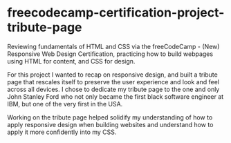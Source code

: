 # freecodecamp-certification-project-tribute-page

Reviewing fundamentals of HTML and CSS via the freeCodeCamp - (New) Responsive Web Design Certification, practicing how to build webpages using HTML for content, and CSS for design.

For this project I wanted to recap on responsive design, and built a tribute page that rescales itself to preserve the user experience and look and feel across all devices. I chose to dedicate my tribute page to the one and only John Stanley Ford who not only became the first black software engineer at IBM, but one of the very first in the USA. 

Working on the tribute page helped solidify my understanding of how to apply responsive design when building websites and understand how to apply it more confidently into my CSS.
